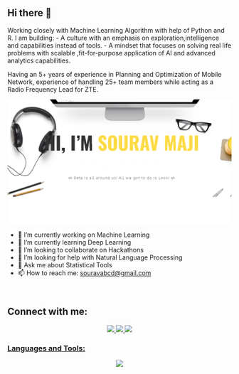 ## Hi there 👋
Working closely with Machine Learning Algorithm with help of Python and R. I am building: - A culture with an emphasis on exploration,intelligence and capabilities instead of tools. - A mindset that focuses on solving real life problems with scalable ,fit-for-purpose application of AI and advanced analytics capabilities.

Having an 5+ years of experience in Planning and Optimization of Mobile Network, experience of handling 25+ team members while acting as a Radio Frequency Lead for ZTE.

![](sm.png)

- 🔭 I’m currently working on Machine Learning
- 🌱 I’m currently learning Deep Learning
- 👯 I’m looking to collaborate on Hackathons
- 🤔 I’m looking for help with Natural Language Processing
- 💬 Ask me about Statistical Tools
- 📫 How to reach me: souravabcd@gmail.com

<br />

## **Connect with me:**

<p align='center'>
  <a href="sourav-maji.blogspot.com"><img height="26" src="https://www.iconfinder.com/data/icons/social-networks-and-media-flat-icons/136/Social_Media_Socialmedia_network_share_socialnetwork_network-22-512.png">
  <a href="https://www.linkedin.com/in/sourav-maji/"><img height="26" src="https://image.flaticon.com/icons/png/512/174/174857.png">
  <a href="https://www.instagram.com/barn_e_/"><img height="26" src="https://upload.wikimedia.org/wikipedia/commons/thumb/a/a5/Instagram_icon.png/600px-Instagram_icon.png">
    
<br />

### Languages and Tools:

<p align='center'>
  <a href=""><img height="26" src="https://www.iconfinder.com/data/icons/logos-and-brands-adobe/512/267_Python-512.png">

